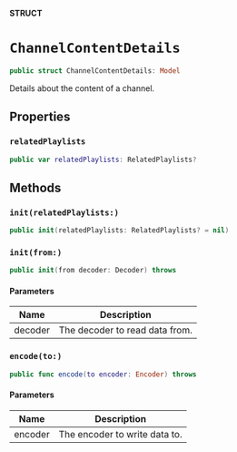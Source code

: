 **STRUCT**

# `ChannelContentDetails`

```swift
public struct ChannelContentDetails: Model
```

Details about the content of a channel.

## Properties
### `relatedPlaylists`

```swift
public var relatedPlaylists: RelatedPlaylists?
```

## Methods
### `init(relatedPlaylists:)`

```swift
public init(relatedPlaylists: RelatedPlaylists? = nil)
```

### `init(from:)`

```swift
public init(from decoder: Decoder) throws
```

#### Parameters

| Name | Description |
| ---- | ----------- |
| decoder | The decoder to read data from. |

### `encode(to:)`

```swift
public func encode(to encoder: Encoder) throws
```

#### Parameters

| Name | Description |
| ---- | ----------- |
| encoder | The encoder to write data to. |